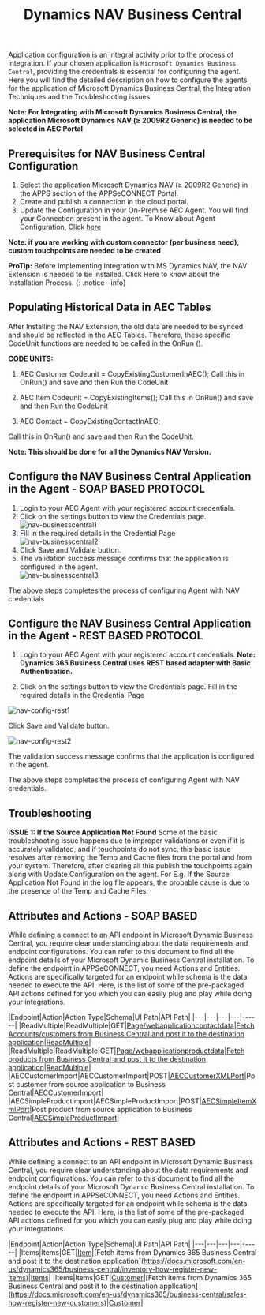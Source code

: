 ﻿---
title: "Dynamics NAV Business Central"
toc: true
tag: developers
category: "Connectors"
menus: 
    applicationconnector :
        title: "Dynamics NAV Business Central"
        weight: 14
        icon: fa fa-file-word-o
        identifier: navbusinesscentralconnector
---

Application configuration is an integral activity prior to the process of integration. If your chosen application is `Microsoft Dynamics Business Central`, providing the credentials is essential for configuring the agent.
Here you will find the detailed description on how to configure the agents for the application of Microsoft Dynamics Business Central, the Integration Techniques and the Troubleshooting issues.

**Note: For Integrating with Microsoft Dynamics Business Central, the application Microsoft Dynamics NAV (≥ 2009R2 Generic) is needed to be selected in AEC Portal**

## Prerequisites for NAV Business Central Configuration 

1.	Select the application Microsoft Dynamics NAV (≥ 2009R2 Generic) in the APPS section of the APPSeCONNECT Portal.
2.	Create and publish a connection in the cloud portal.
3.	Update the Configuration in your On-Premise AEC Agent. You will find your Connection present in the agent. To Know about Agent Configuration, [Click here](/deployment/Deployment-Configuration/)

**Note: if you are working with custom connector (per business need), custom touchpoints are needed to be created**

**ProTip:** Before Implementing Integration with MS Dynamics NAV, the NAV Extension is needed to be installed. 
Click Here to know about the Installation Process.
{: .notice--info}

## Populating Historical Data in AEC Tables 

After Installing the NAV Extension, the old data are needed to be synced and should be reflected in the AEC Tables. 
Therefore, these specific CodeUnit functions are needed to be called in the OnRun ().

**CODE UNITS:**

1. AEC Customer Codeunit =  CopyExistingCustomerInAEC();
   Call this in OnRun() and save and then Run the CodeUnit

2. AEC Item Codeunit  =  CopyExistingItems();
   Call this in OnRun() and save and then Run the CodeUnit

3. AEC Contact = CopyExistingContactInAEC;

Call this in OnRun() and save and then Run the CodeUnit.

**Note: This should be done for all the Dynamics NAV Version.**



## Configure the NAV Business Central Application in the Agent - SOAP BASED PROTOCOL

1. Login to your AEC Agent with your registered account credentials.
2. Click on the settings button to view the Credentials page.     
![nav-businesscentral1](/staticfiles/connectors/media/application-connector/nav-businesscentral1.png)
3. Fill in the required details in the Credential Page     
![nav-businesscentral2](/staticfiles/connectors/media/application-connector/nav-businesscentral2.png)
4. Click Save and Validate button. 
5. The validation success message confirms that the application is configured in the agent.     
![nav-businesscentral3](/staticfiles/connectors/media/application-connector/nav-businesscentral3.png)

The above steps completes the process of configuring Agent with NAV credentials

## Configure the NAV Business Central Application in the Agent - REST BASED PROTOCOL

1.	Login to your AEC Agent with your registered account credentials.
**Note: Dynamics 365 Business Central uses REST based adapter with Basic Authentication.**

2.	Click on the settings button to view the Credentials page. Fill in the required details in the Credential Page

![nav-config-rest1](/staticfiles/connectors/media/application-connector/nav-config-rest1.png)

Click Save and Validate button.

![nav-config-rest2](/staticfiles/connectors/media/application-connector/nav-config-rest2.png)

The validation success message confirms that the application is configured in the agent.

The above steps completes the process of configuring Agent with NAV credentials.


## Troubleshooting

**ISSUE 1:  If the Source Application Not Found**
Some of the basic troubleshooting issue happens due to improper validations or even if it is accurately validated, and if touchpoints do not sync, this basic issue
resolves after removing the Temp and Cache files from the portal and from your system. Therefore, after clearing all this publish the touchpoints again along with Update Configuration on the agent.
For E.g. If the Source Application Not Found in the log file appears, the probable cause is due to the presence of the Temp and Cache Files.


## Attributes and Actions  - SOAP BASED

While defining a connect to an API endpoint in Microsoft Dynamic Business Central, you require clear understanding about the 
data requirements and endpoint configurations. You can refer to this document to find all the endpoint details of your 
Microsoft Dynamic Business Central installation. To define the endpoint in APPSeCONNECT, you need Actions and Entities. 
Actions are specifically targeted for an endpoint while schema is the data needed to execute the API. Here, is the list 
of some of the pre-packaged API actions defined for you which you can easily plug and play while doing your integrations.

|Endpoint|Action|Action Type|Schema|UI Path|API Path|
|---|---|---|---|------|
|ReadMultiple|ReadMultiple|GET|[Page/webapplicationcontactdata](https://portal.appseconnect.com/AppEntityAction?AppVersionId=d48dff47-0896-4474-9afa-a25977dea8ad&entityId=b23b6cb2-8d83-45ed-9920-0f975f165c1b&entityActionId=a75b6d7f-1a0f-4a39-8823-d658bb7dd445&orgId=d21688a4-8967-48de-ae82-31dda565ec51&IsFromPopup=False )|[Fetch Accounts/customers from Business Central and post it to the destination application](https://docs.microsoft.com/en-us/dynamics365/business-central/sales-how-register-new-customers)|[ReadMultiple](https://docs.microsoft.com/en-us/dynamics-nav/fin-graph/api/dynamics_customer_get)|
|ReadMultiple|ReadMultiple|GET|[Page/webapplicationproductdata](https://portal.appseconnect.com/AppEntityAction?AppVersionId=d48dff47-0896-4474-9afa-a25977dea8ad&entityId=3daefc5c-d333-47a3-9d47-6ca271a296e6&entityActionId=2a65f957-51f6-4297-9624-1ca3aa2b6687&orgId=d21688a4-8967-48de-ae82-31dda565ec51&IsFromPopup=False )|[Fetch products from Business Central and post it to the destination application](https://docs.microsoft.com/en-us/dynamics365/business-central/inventory-how-register-new-items)|[ReadMultiple](https://docs.microsoft.com/en-us/dynamics-nav/fin-graph/api/dynamics_item_get)|
|AECCustomerImport|AECCustomerImport|POST|[AECCustomerXMLPort](https://portal.appseconnect.com/AppEntityAction?AppVersionId=d48dff47-0896-4474-9afa-a25977dea8ad&entityId=2e83f28c-4b66-4e2b-b9e6-005ea75dea07&entityActionId=237255f9-652d-44bf-a4ec-f2c85b35f08e&orgId=d21688a4-8967-48de-ae82-31dda565ec51&IsFromPopup=False )|Post customer from source application to Business Central|[AECCustomerImport](https://docs.microsoft.com/en-us/dynamics-nav/fin-graph/api/dynamics_create_customer)|
|AECSimpleProductImport|AECSimpleProductImport|POST|[AECSimpleItemXmlPort](https://portal.appseconnect.com/AppEntityAction?AppVersionId=d48dff47-0896-4474-9afa-a25977dea8ad&entityId=ce524043-99ed-48e7-bd6e-46014ae88f98&entityActionId=3b8d3f26-2f6a-4a29-b48b-dd5526cd555e&orgId=d21688a4-8967-48de-ae82-31dda565ec51&IsFromPopup=False )|Post product from source application to Business Central|[AECSimpleProductImport](https://docs.microsoft.com/en-us/dynamics-nav/fin-graph/api/dynamics_create_item)|


## Attributes and Actions - REST BASED

While defining a connect to an API endpoint in Microsoft Dynamic Business Central, you require clear understanding about the 
data requirements and endpoint configurations. You can refer to this document to find all the endpoint details of your 
Microsoft Dynamic Business Central installation. To define the endpoint in APPSeCONNECT, you need Actions and Entities. 
Actions are specifically targeted for an endpoint while schema is the data needed to execute the API. Here, is the list 
of some of the pre-packaged API actions defined for you which you can easily plug and play while doing your integrations.

|Endpoint|Action|Action Type|Schema|UI Path|API Path|
|---|---|---|---|------|
|Items|Items|GET|[Item](https://portal.appseconnect.com/Account/Login?ReturnUrl=%2fAppEntityAction%3fAppVersionId%3d31679011-35aa-4171-ba65-2de9be5dc369%26entityId%3dc0b9777c-f821-4e52-86ad-03ba73cf5be4%26entityActionId%3dde375e83-4ac7-4f4a-b187-a0885133c986%26orgId%3d3728fb02-8d0c-4f2d-81eb-4cf27511bb6a%26IsFromPopup%3dFalse&AppVersionId=31679011-35aa-4171-ba65-2de9be5dc369&entityId=c0b9777c-f821-4e52-86ad-03ba73cf5be4&entityActionId=de375e83-4ac7-4f4a-b187-a0885133c986&orgId=3728fb02-8d0c-4f2d-81eb-4cf27511bb6a&IsFromPopup=False#!)|[Fetch items from Dynamics 365 Business Central and post it to the destination application](https://docs.microsoft.com/en-us/dynamics365/business-central/inventory-how-register-new-items)|[Items](https://docs.microsoft.com/en-us/dynamics-nav/fin-graph/api/dynamics_item_get)|
|Items|Items|GET|[Customer](https://portal.appseconnect.com/Account/Login?ReturnUrl=%2fAppEntityAction%3fAppVersionId%3d31679011-35aa-4171-ba65-2de9be5dc369%26entityId%3d24a7ac46-846e-43ec-980b-9d577f2eacbc%26entityActionId%3d103c5670-780c-4ab0-8df8-cfbae66b4a5e%26orgId%3d3728fb02-8d0c-4f2d-81eb-4cf27511bb6a%26IsFromPopup%3dFalse&AppVersionId=31679011-35aa-4171-ba65-2de9be5dc369&entityId=24a7ac46-846e-43ec-980b-9d577f2eacbc&entityActionId=103c5670-780c-4ab0-8df8-cfbae66b4a5e&orgId=3728fb02-8d0c-4f2d-81eb-4cf27511bb6a&IsFromPopup=False#!)|[Fetch items from Dynamics 365 Business Central and post it to the destination application](https://docs.microsoft.com/en-us/dynamics365/business-central/sales-how-register-new-customers)|[Customer](https://docs.microsoft.com/en-us/dynamics-nav/fin-graph/api/dynamics_customer_get)|

